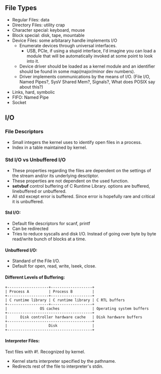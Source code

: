 

## File Types
- Regular Files: data
- Directory Files: utility crap
- Character special: keyboard, mouse
- Block special: disk, tape, mountable
- Device Files: some arbitarary handle implements I/O
    - Enumerate devices through universal interfaces. 
        - USB, PCIe, if using a stupid interface, I'd imagine you can load a module that will be automatically invoked at some point to look into it.
    - Device driver should be loaded as a kernel module and an identifier should be found in some map(major/minor dev numbers).
    - Driver implements communications by the means of I/O. (File I/O, Named Pipes?, SysV Shared Mem?, Signals?, What does POSIX say about this?)
- Links, hard, symbolic
- FIFO: Named Pipe
- Socket


## I/O

### File Descriptors

- Small integers the kernel uses to identify open files in a process.
- Index in a table maintained by kernel.

### Std I/O vs Unbuffered I/O

- These properties regarding the files are dependent on the settings of the stream and/or its underlying desctiptor.
- These properties are not dependent on the used function.
- **setvbuf** control buffering of C Runtime Library. options are buffered, linebuffered or unbuffered.
- All std except error is buffered. Since error is hopefully rare and critical it is unbuffered.

#### Std I/O:

- Default file descriptors for scanf, printf
- Can be redirected
- Tries to reduce syscalls and disk I/O. Instead of going over byte by byte read/write bunch of blocks at a time.

#### Unbuffered I/O:

- Standard of the File I/O.
- Default for open, read, write, lseek, close.

#### Different Levels of Buffering:

```
+-------------------+-------------------+
| Process A         | Process B         |
+-------------------+-------------------+
| C runtime library | C runtime library | C RTL buffers
+-------------------+-------------------+
|               OS caches               | Operating system buffers
+---------------------------------------+
|      Disk controller hardware cache   | Disk hardware buffers
+---------------------------------------+
|                   Disk                |
+---------------------------------------+
```

#### Interpreter Files:

Text files with #!. Recognized by kernel. 
- Kernel starts interpreter specified by the pathname. 
- Redirects rest of the file to interpreter's stdin.
 

